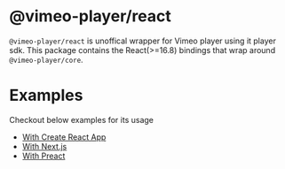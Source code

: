 # @vimeo-player/react

`@vimeo-player/react` is unoffical wrapper for Vimeo player using it player sdk. This package contains the React(>=16.8) bindings that wrap around `@vimeo-player/core`.


# Examples

Checkout below examples for its usage

- [With Create React App](https://github.com/imshubhamsingh/vimeo-player/tree/main/examples/with-cra)
- [With Next.js](https://github.com/imshubhamsingh/vimeo-player/tree/main/examples/with-nextjs)
- [With Preact](https://github.com/imshubhamsingh/vimeo-player/tree/main/examples/with-preact)
